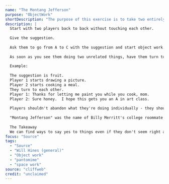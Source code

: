 ```yaml
---
name: "The Montang Jefferson"
purpose: "ObjectWork"
shortDescription: "The purpose of this exercise is to take two entirely different initiations and have them work in one scene."
description: |
  Start with two players back to back without touching each other.
  
  Give the suggestion.
  
  Ask them to go from A to C with the suggestion and start object work.
  
  As soon as you see them doing two unrelated things, have them turn to each other and explain why those two things belong together.
  
  Example:
  
  The suggestion is fruit.
  Player 1 starts drawing a picture.
  Player 2 starts cooking a meal.
  They turn to each other.
  Player 1: Thanks for letting me paint you while you cook, mom.
  Player 2: Sure honey.  I hope this gets you an A in art class.
  
  Players shouldn't abandon what they're doing individually - they should find out why these things are happening at the same time.  They should also help their scene partner by explaining what they are doing so their partner doesn't have to ask.
  
  "Montang Jefferson" was the name of Billy Merritt's college roommate's dog.  It's just two words that don't mean anything together.
  
  The Takeaway
  We can find ways to say yes to things even if they don't seem right at first not to fit together.
focus: "Source"
tags:
  - "Source"
  - "Will Hines (general)"
  - "Object work"
  - "pantomime"
  - "space work"
source: "cliffweb"
credit: "unclaimed"
---
```


